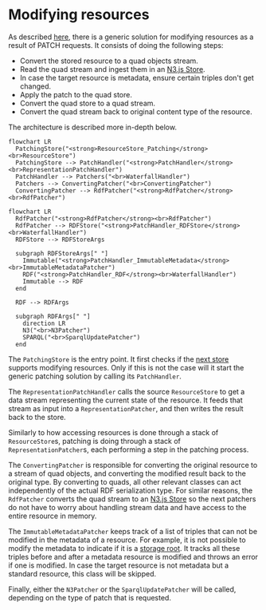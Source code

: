 # Modifying resources

As described [here](resource-store.md#patchingstore),
there is a generic solution for modifying resources as a result of PATCH requests.
It consists of doing the following steps:

* Convert the stored resource to a quad objects stream.
* Read the quad stream and ingest them in an [N3.js Store](https://github.com/rdfjs/N3.js#storing).
* In case the target resource is metadata, ensure certain triples don't get changed.
* Apply the patch to the quad store.
* Convert the quad store to a quad stream.
* Convert the quad stream back to original content type of the resource.

The architecture is described more in-depth below.

```mermaid
flowchart LR
  PatchingStore("<strong>ResourceStore_Patching</strong><br>ResourceStore")
  PatchingStore --> PatchHandler("<strong>PatchHandler</strong><br>RepresentationPatchHandler")
  PatchHandler --> Patchers("<br>WaterfallHandler")
  Patchers --> ConvertingPatcher("<br>ConvertingPatcher")
  ConvertingPatcher --> RdfPatcher("<strong>RdfPatcher</strong><br>RdfPatcher")
```

```mermaid
flowchart LR
  RdfPatcher("<strong>RdfPatcher</strong><br>RdfPatcher")
  RdfPatcher --> RDFStore("<strong>PatchHandler_RDFStore</strong><br>WaterfallHandler")
  RDFStore --> RDFStoreArgs
  
  subgraph RDFStoreArgs[" "]
    Immutable("<strong>PatchHandler_ImmutableMetadata</strong><br>ImmutableMetadataPatcher")
    RDF("<strong>PatchHandler_RDF</strong><br>WaterfallHandler")
    Immutable --> RDF
  end
  
  RDF --> RDFArgs
  
  subgraph RDFArgs[" "]
    direction LR
    N3("<br>N3Patcher")
    SPARQL("<br>SparqlUpdatePatcher")
  end
```

The `PatchingStore` is the entry point.
It first checks if the [next store](resource-store.md) supports modifying resources.
Only if this is not the case will it start the generic patching solution by calling its `PatchHandler`.

The `RepresentationPatchHandler` calls the source `ResourceStore`
to get a data stream representing the current state of the resource.
It feeds that stream as input into a `RepresentationPatcher`,
and then writes the result back to the store.

Similarly to how accessing resources is done through a stack of `ResourceStore`s,
patching is doing through a stack of `RepresentationPatcher`s,
each performing a step in the patching process.

The `ConvertingPatcher` is responsible for converting the original resource to a stream of quad objects,
and converting the modified result back to the original type.
By converting to quads, all other relevant classes can act independently of the actual RDF serialization type.
For similar reasons, the `RdfPatcher` converts the quad stream to an [N3.js Store](https://github.com/rdfjs/N3.js#storing)
so the next patchers do not have to worry about handling stream data
and have access to the entire resource in memory.

The `ImmutableMetadataPatcher` keeps track of a list of triples that can not be modified
in the metadata of a resource.
For example, it is not possible to modify the metadata to indicate if it is
a [storage root](https://solidproject.org/TR/2022/protocol-20221231#storage-resource).
It tracks all these triples before and after a metadata resource is modified
and throws an error if one is modified.
In case the target resource is not metadata but a standard resource, this class will be skipped.

Finally, either the `N3Patcher` or the `SparqlUpdatePatcher` will be called,
depending on the type of patch that is requested.
